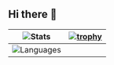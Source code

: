 ## Hi there 👋

| ![Stats](https://github-readme-stats.vercel.app/api?username=datnham0212&show=reviews,discussions_started,discussions_answered,prs_merged,prs_merged_percentage&show_icons=true&theme=gruvbox) | [![trophy](https://github-profile-trophy.vercel.app/?username=datnham0212)](https://github.com/ryo-ma/github-profile-trophy) |
|:----------------------------------------------------------------------------------------------------------------------------------------------------------------------------------:|:----------------------------------------------------------------------------------------------------------------------------------------------------:|
| ![Languages](https://github-readme-stats.vercel.app/api/top-langs/?username=datnham0212&theme=gruvbox&langs_count=20&layout=donut-vertical)                           |                                                                                                                                                        |


<!--
**datnham0212/datnham0212** is a ✨ _special_ ✨ repository because its `README.md` (this file) appears on your GitHub profile.

Here are some ideas to get you started:

- 🔭 I’m currently working on ...
- 🌱 I’m currently learning ...
- 👯 I’m looking to collaborate on ...
- 🤔 I’m looking for help with ...
- 💬 Ask me about ...
- 📫 How to reach me: ...
- 😄 Pronouns: ...
- ⚡ Fun fact: ...
-->
